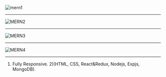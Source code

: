 ![mern1](https://user-images.githubusercontent.com/67467495/192108534-174a96ba-03bd-48c7-9671-3a5aba8d7755.JPG)

___________________________________________________________________________________

![MERN2](https://user-images.githubusercontent.com/67467495/192108535-b279bb7b-5dc1-41c0-89d9-e646a74f4159.JPG)

___________________________________________________________________________________


![MERN3](https://user-images.githubusercontent.com/67467495/192108536-29c7411b-dacb-4a0b-9cea-cbbbc76f76ca.JPG)

___________________________________________________________________________________


![MERN4](https://user-images.githubusercontent.com/67467495/192108537-ae1147fd-e49c-4794-8805-9d3a473fb7d8.JPG)

___________________________________________________________________________________

1) Fully Responsive.
2)(HTML, CSS, React&Redux, Nodejs, Expjs, MongoDB).
